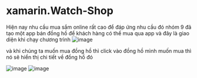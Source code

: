 # xamarin.Watch-Shop
Hiện nay nhu cầu mua sắm online rất cao để đáp ứng nhu cầu đó nhóm 9 đã tạo một app bán đồng hồ để khách hàng có thể mua qua app
và đây là giao diện khi chạy chương trình
![image](https://user-images.githubusercontent.com/124238642/230288991-819ca5c4-2754-48d0-a323-55f570144e65.png)


và khi chúng ta muốn mua đồng hồ thì click vào đồng hồ mình muốn mua thì nó sẽ hiển thị chi tiết về đồng hồ đó


![image](https://user-images.githubusercontent.com/124238642/230289616-907d779f-4ce0-4c22-88f9-7dc8a8d9b810.png)
![image](https://user-images.githubusercontent.com/124238642/230289642-6ca3a07a-e051-4e6d-933d-af9ac2e47228.png)

